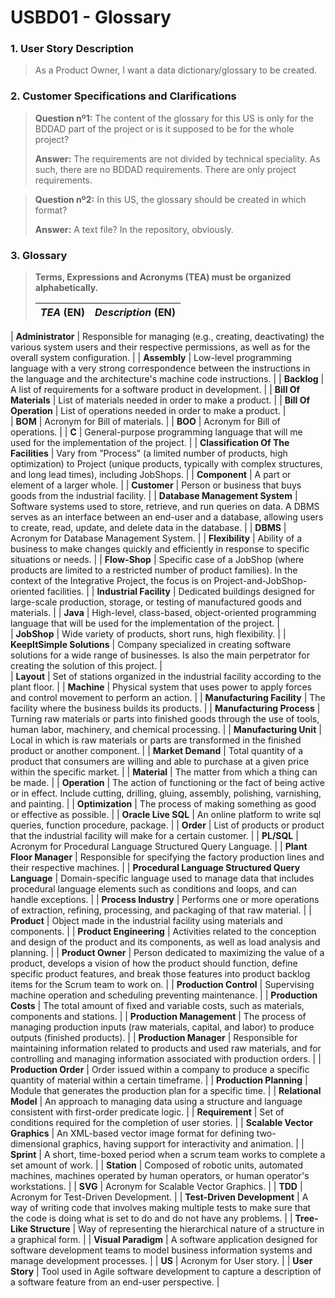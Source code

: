 # USBD01 - Glossary

### 1. User Story Description

> As a Product Owner, I want a data dictionary/glossary to be created.

### 2. Customer Specifications and Clarifications

> **Question nº1:** The content of the glossary for this US is only for the BDDAD part of the project or is it supposed to be for the whole project?
> 
> **Answer:** The requirements are not divided by technical speciality. As such, there are no BDDAD requirements. There are only project requirements.

> **Question nº2:** In this US, the glossary should be created in which format?
> 
> **Answer:** A text file? In the repository, obviously.


### 3. Glossary

> **Terms, Expressions and Acronyms (TEA) must be organized alphabetically.**
> 
> | **_TEA_** (EN)                                    | **_Description_** (EN)                                                                                                                                                                                                            |                                       
>|:--------------------------------------------------|:----------------------------------------------------------------------------------------------------------------------------------------------------------------------------------------------------------------------------------|
| **Administrator**                                 | Responsible for managing (e.g., creating, deactivating) the various system users and their respective permissions, as well as for the overall system configuration.                                                               |
| **Assembly**                                      | Low-level programming language with a very strong correspondence between the instructions in the language and the architecture's machine code instructions.                                                                       |
| **Backlog**                                       | A list of requirements for a software product in development.                                                                                                                                                                     |
| **Bill Of Materials**                             | List of materials needed in order to make a product.                                                                                                                                                                              |
| **Bill Of Operation**                             | List of operations needed in order to make a product.                                                                                                                                                                             |                                                                                                                                            
| **BOM**                                           | Acronym for Bill of materials.                                                                                                                                                                                                    |
| **BOO**                                           | Acronym for Bill of operations.                                                                                                                                                                                                   |
| **C**                                             | General-purpose programming language that will me used for the implementation of the project.                                                                                                                                     |
| **Classification Of The Facilities**              | Vary from ”Process” (a limited number of products, high optimization) to Project (unique products, typically with complex structures, and long lead times), including JobShops.                                                   |
| **Component**                                     | A part or element of a larger whole.                                                                                                                                                                                              |
| **Customer**                                      | Person or business that buys goods from the industrial facility.                                                                                                                                                                  |
| **Database Management System**                    | Software systems used to store, retrieve, and run queries on data. A DBMS serves as an interface between an end-user and a database, allowing users to create, read, update, and delete data in the database.                     |
| **DBMS**                                          | Acronym for Database Management System.                                                                                                                                                                                           |
| **Flexibility**                                   | Ability of a business to make changes quickly and efficiently in response to specific situations or needs.                                                                                                                        |
| **Flow-Shop**                                     | Specific case of a JobShop (where products are limited to a restricted number of product families).  In the context of the Integrative Project, the focus is on Project-and-JobShop-oriented facilities.                          |
| **Industrial Facility**                           | Dedicated buildings designed for large-scale production, storage, or testing of manufactured goods and materials.                                                                                                                 |
| **Java**                                          | High-level, class-based, object-oriented programming language that will be used for the implementation of the project.                                                                                                            |     
| **JobShop**                                       | Wide variety of products, short runs, high flexibility.                                                                                                                                                                           |
| **KeepItSimple Solutions**                        | Company specialized in creating software solutions for a wide range of businesses. Is also the main perpetrator for creating the solution of this project.                                                                        |                                                                    
| **Layout**                                        | Set of stations organized in the industrial facility according to the plant floor.                                                                                                                                                |
| **Machine**                                       | Physical system that uses power to apply forces and control movement to perform an action.                                                                                                                                        |
| **Manufacturing Facility**                        | The facility where the business builds its products.                                                                                                                                                                              |
| **Manufacturing Process**                         | Turning raw materials or parts into finished goods through the use of tools, human labor, machinery, and chemical processing.                                                                                                     |
| **Manufacturing Unit**                            | Local in which is raw materials or parts are transformed in the finished product or another component.                                                                                                                            |
| **Market Demand**                                 | Total quantity of a product that consumers are willing and able to purchase at a given price within the specific market.                                                                                                          |
| **Material**                                      | The matter from which a thing can be made.                                                                                                                                                                                        |
| **Operation**                                     | The action of functioning or the fact of being active or in effect. Include cutting, drilling, gluing, assembly, polishing, varnishing, and painting.                                                                             |
| **Optimization**                                  | The process of making something as good or effective as possible.                                                                                                                                                                 |
| **Oracle Live SQL**                               | An online platform to write sql queries, function procedure, package.                                                                                                                                                             |
| **Order**                                         | List of products or product that the industrial facility will make for a certain customer.                                                                                                                                        |
| **PL/SQL**                                        | Acronym for Procedural Language Structured Query Language.                                                                                                                                                                        |
| **Plant Floor Manager**                           | Responsible for specifying the factory production lines and their respective machines.                                                                                                                                            |
| **Procedural Language Structured Query Language** | Domain-specific language used to manage data that includes procedural language elements such as conditions and loops, and can handle exceptions.                                                                                  |
| **Process Industry**                              | Performs one or more operations of extraction, refining, processing, and packaging of that raw material.                                                                                                                          |
| **Product**                                       | Object made in the industrial facility using materials and components.                                                                                                                                                            |
| **Product Engineering**                           | Activities related to the conception and design of the product and its components, as well as load analysis and planning.                                                                                                         |
| **Product Owner**                                 | Person dedicated to maximizing the value of a product, develops a vision of how the product should function, define specific product features, and break those features into product backlog items for the Scrum team to work on. |
| **Production Control**                            | Supervising machine operation and scheduling preventing maintenance.                                                                                                                                                              |
| **Production Costs**                              | The total amount of fixed and variable costs, such as materials, components and stations.                                                                                                                                         |
| **Production Management**                         | The process of managing production inputs (raw materials, capital, and labor) to produce outputs (finished products).                                                                                                             |
| **Production Manager**                            | Responsible for maintaining information related to products and used raw materials, and for controlling and managing information associated with production orders.                                                               |
| **Production Order**                              | Order issued within a company to produce a specific quantity of material within a certain timeframe.                                                                                                                              |
| **Production Planning**                           | Module that generates the production plan for a specific time.                                                                                                                                                                    |
| **Relational Model**                              | An approach to managing data using a structure and language consistent with first-order predicate logic.                                                                                                                          |
| **Requirement**                                   | Set of conditions required for the completion of user stories.                                                                                                                                                                    |
| **Scalable Vector Graphics**                      | An XML-based vector image format for defining two-dimensional graphics, having support for interactivity and animation.                                                                                                           |
| **Sprint**                                        | A short, time-boxed period when a scrum team works to complete a set amount of work.                                                                                                                                              |
| **Station**                                       | Composed of robotic units, automated machines, machines operated by human operators, or human operator's workstations.                                                                                                            |
| **SVG**                                           | Acronym for Scalable Vector Graphics.                                                                                                                                                                                             |
| **TDD**                                           | Acronym for Test-Driven Development.                                                                                                                                                                                              |
| **Test-Driven Development**                       | A way of writing code that involves making multiple tests to make sure that the code is doing what is set to do and do not have any problems.                                                                                     |
| **Tree-Like Structure**                           | Way of representing the hierarchical nature of a structure in a graphical form.                                                                                                                                                   |
| **Visual Paradigm**                               | A software application designed for software development teams to model business information systems and manage development processes.                                                                                            |
| **US**                                            | Acronym for User story.                                                                                                                                                                                                           |
| **User Story**                                    | Tool used in Agile software development to capture a description of a software feature from an end-user perspective.                                                                                                              |










